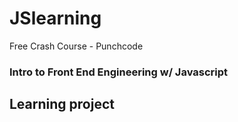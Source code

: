 # JSlearning
Free Crash Course - Punchcode
### Intro to Front End Engineering w/ Javascript

## Learning project


